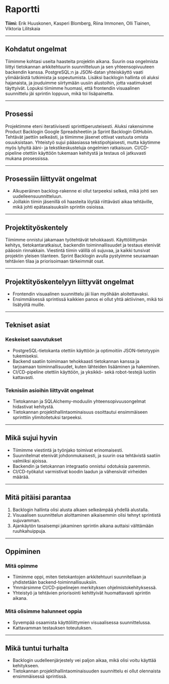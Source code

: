 # Raportti

**Tiimi:** Erik Huuskonen, Kasperi Blomberg, Riina Immonen, Olli Tiainen, Viktoria Lilitskaia

---

## Kohdatut ongelmat

Tiimimme kohtasi useita haasteita projektin aikana. Suurin osa ongelmista liittyi tietokannan arkkitehtuurin suunnitteluun ja sen yhteensopivuuteen backendin kanssa. PostgreSQL:n ja JSON-datan yhteiskäyttö vaati ylimääräistä tutkimista ja sopeutumista. Lisäksi backlogin hallinta oli aluksi hajanaista, ja jouduimme siirtymään uusiin alustoihin, jotta vaatimukset täyttyivät. Lopuksi tiimimme huomasi, että frontendin visuaalinen suunnittelu jäi sprintin loppuun, mikä toi lisäpainetta.

---

## Prosessi

Projektimme eteni iteratiivisesti sprinttiperusteisesti. Aluksi rakensimme Product Backlogin Google Spreadsheetiin ja Sprint Backlogin GitHubiin. Tehtävät jaettiin selkeästi, ja tiimimme jäsenet ottivat vastuuta omista osuuksistaan. Yhteistyö sujui pääasiassa tekstipohjaisesti, mutta käytimme myös lyhyitä ääni- ja tekstikeskusteluja ongelmien ratkaisuun. CI/CD-pipeline otettiin käyttöön tukemaan kehitystä ja testaus oli jatkuvasti mukana prosessissa.

---

## Prosessiin liittyvät ongelmat

- Alkuperäinen backlog-rakenne ei ollut tarpeeksi selkeä, mikä johti sen uudelleensuunnitteluun.  
- Joillakin tiimin jäsenillä oli haasteita löytää riittävästi aikaa tehtäville, mikä johti epätasaisuuksiin sprintin osioissa.  

---

## Projektityöskentely

Tiimimme onnistui jakamaan työtehtävät tehokkaasti. Käyttöliittymän kehitys, tietokantaratkaisut, backendin toiminnallisuudet ja testaus etenivät pääosin rinnakkain. Viestintä tiimin välillä oli sujuvaa, ja kaikki tunsivat projektin yleisen tilanteen. Sprint Backlogin avulla pystyimme seuraamaan tehtävien tilaa ja priorisoimaan tärkeimmät osat.

---

## Projektityöskentelyyn liittyvät ongelmat

- Frontendin visuaalinen suunnittelu jäi liian myöhään aloitettavaksi.  
- Ensimmäisessä sprintissä kaikkien panos ei ollut yhtä aktiivinen, mikä toi lisätyötä muille.  

---

## Tekniset asiat

### Keskeiset saavutukset
- PostgreSQL-tietokanta otettiin käyttöön ja optimoitiin JSON-tietotyypin tukemiseksi.  
- Backend saatiin toimimaan tehokkaasti tietokannan kanssa ja tarjoamaan toiminnallisuudet, kuten lähteiden lisääminen ja hakeminen.  
- CI/CD-pipeline otettiin käyttöön, ja yksikkö- sekä robot-testejä luotiin kattavasti.  

### Teknisiin asioihin liittyvät ongelmat
- Tietokannan ja SQLAlchemy-moduulin yhteensopivuusongelmat hidastivat kehitystä.  
- Tietokannan projektihallintaominaisuus osoittautui ensimmäiseen sprinttiin ylimitoitetuksi tarpeeksi.  

---

## Mikä sujui hyvin

- Tiimimme viestintä ja työnjako toimivat erinomaisesti.  
- Suunnitelmat etenivät johdonmukaisesti, ja suurin osa tehtävistä saatiin valmiiksi ajoissa.  
- Backendin ja tietokannan integraatio onnistui odotuksia paremmin.  
- CI/CD-työkalut varmistivat koodin laadun ja vähensivät virheiden määrää.  

---

## Mitä pitäisi parantaa

1. Backlogin hallinta olisi alusta alkaen selkeämpää yhdellä alustalla.  
2. Visuaalisen suunnittelun aloittaminen aikaisemmin olisi tehnyt sprintistä sujuvamman.  
3. Ajankäytön tasaisempi jakaminen sprintin aikana auttaisi välttämään ruuhkahuippuja.  

---

## Oppiminen

### Mitä opimme
- Tiimimme oppi, miten tietokantojen arkkitehtuuri suunnitellaan ja yhdistetään backend-toiminnallisuuksiin.  
- Ymmärsimme CI/CD-pipelinejen merkityksen ohjelmistokehityksessä.  
- Yhteistyö ja tehtävien priorisointi kehittyivät huomattavasti sprintin aikana.  

### Mitä olisimme halunneet oppia
- Syvempää osaamista käyttöliittymien visuaalisessa suunnittelussa.  
- Kattavamman testauksen toteutuksen.  

---

## Mikä tuntui turhalta

- Backlogin uudelleenjärjestely vei paljon aikaa, mikä olisi voitu käyttää kehitykseen.  
- Tietokannan projektihallintaominaisuuden suunnittelu ei ollut olennaista ensimmäisessä sprintissä.  
